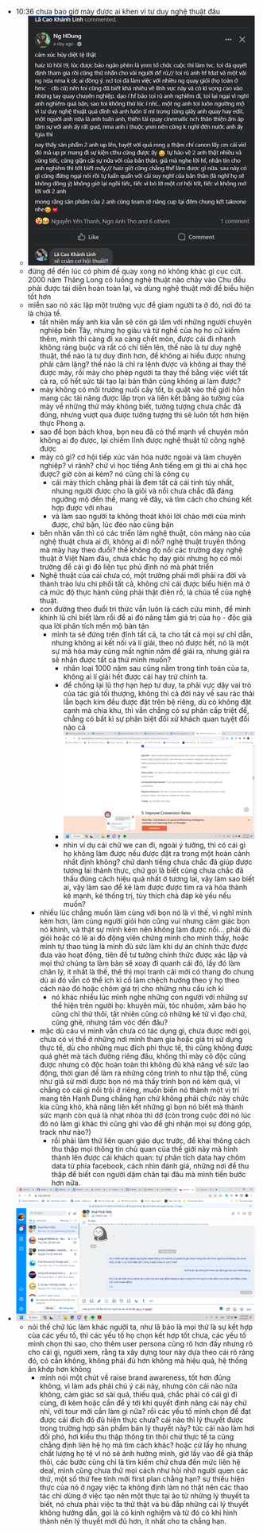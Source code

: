 - 10:36 chưa bao giờ mày được ai khen vì tư duy nghệ thuật đâu
	- ![image.png](../assets/image_1701661010484_0.png)
	- đừng để đến lúc có phim để quay xong nó không khác gì cục cứt. 2000 năm Thăng Long có luồng nghệ thuật nào chảy vào Chu đều phải được tái diễn hoàn toàn lại, và dùng nghệ thuật mới để biểu hiện tốt hơn
	- miễn sao nó xác lập một trường vực để giam người ta ở đó, nơi đó ta là chúa tể.
		- tất nhiên mấy anh kia vẫn sẽ còn gà lắm với những người chuyên nghiệp bên Tây, nhưng họ giàu và từ nghề của họ họ cứ kiếm thêm, mình thì càng đi xa càng chết mòn, được cái đi nhanh không ràng buộc và rất có chí tiến lên, thế nào là tư duy nghệ thuật, thế nào là tư duy đỉnh hơn, để không ai hiểu được nhưng phải câm lặng? thế nào là chỉ ra lệnh được và không ai thay thế được mày, rồi mày cho phép người ta thay thế bằng việc viết tất cả ra, cố hết sức tái tạo lại bản thân cũng không ai làm được?
		- mày không có môi trường nuôi cấy tốt, bị quật vào thế giới hỗn mang các tài năng được lấp trọn và liên kết bằng ảo tưởng của mày về những thứ mày không biết, tưởng tượng chưa chắc đã đúng, nhưng vượt qua được tưởng tượng thì sẽ luôn tốt hơn hiện thực Phong ạ.
		- sao để bọn bách khoa, bọn neu đã có thế mạnh về chuyên môn không ai đọ được, lại chiếm lĩnh được nghệ thuật từ công nghệ được
		- mày có gì? cơ hội tiếp xúc văn hóa nước ngoài và làm chuyên nghiệp? vì rảnh? chứ vì học tiếng Anh tiếng em gì thì ai chả học được? giờ còn ai kém? nó cũng chỉ là công cụ
			- cái mày thích chẳng phải là đem tất cả cái tinh túy nhất, nhưng người được cho là giỏi và nổi chưa chắc đã đáng ngưỡng mộ đến thế, mang về đây, và tìm cách cho chúng kết hợp được với nhau
			- và làm sao người ta không thoát khỏi lời chào mời của mình được, chứ bận, lúc đéo nào cũng bận
		- bên nhân văn thì có các triển lãm nghệ thuật, còn mảng nào của nghệ thuật chưa ai đi, không ai đi nổi? nghệ thuật truyền thống mà mày hay theo đuổi? thế không đọ nổi các trường dạy nghệ thuật ở Việt Nam đâu, chưa chắc họ dạy giỏi nhưng họ có môi trường để cái gì đó liên tục phủ định nó mà phát triển
		- Nghệ thuật của cái chưa có, một trường phái mới phải ra đời và thành trào lưu chi phối tất cả, không chỉ cái được biểu hiện mà ở cả mức độ thực hành cũng phải thật điên rồ, là chúa tể của nghệ thuật.
		- con đường theo đuổi tri thức vẫn luôn là cách cứu mình, để mình khinh lũ chỉ biết làm rồi để ai đó nâng tầm giá trị của họ - độc giả qua lời phân tích mến mộ bàn tán
			- mình ta sẽ đứng trên đỉnh tất cả, ta cho tất cả mọi sự chỉ dẫn, nhưng không ai kết nối và lí giải, theo nó được hết, nó là một sự mã hóa máy cũng mất nghìn năm để giải ra, nhưng giải ra sẽ nhận được tất cả thứ mình muốn?
				- nhân loại 1000 năm sau cũng nằm trong tính toán của ta, không ai lí giải hết được cái hay trừ chính ta.
				- để chống lại lũ thợ hạn hẹp tư duy, ta phải vực dậy vai trò của tác giả tối thượng, không thì cả đời này về sau rác thải lẫn bạch kim đều được đặt trên bệ riêng, dù có không đặt cạnh mà chia khu, thì vẫn chẳng có sự phân cấp triệt để, chẳng có bất kì sự phân biệt đối xử khách quan tuyệt đối nào cả
				- ![image.png](../assets/image_1701662107984_0.png)
				- nhìn ví dụ cái chữ we can đi, ngoài ý tưởng, thì có cái gì họ không làm được nếu được đặt ra trong một hoàn cảnh nhất định không? chứ danh tiếng chưa chắc đã giúp được tương lai thành thực, chứ gọi là biết cũng chưa chắc đã thấu đúng cách hiệu quả nhất ở tương lai, vậy làm sao biết ai, vậy làm sao để kẻ làm được được tìm ra và hóa thành kẻ mạnh, kẻ thống trị, tùy thích chà đáp kẻ yếu nếu muốn?
		- nhiều lúc chẳng muốn làm cùng với bọn nó là vì thế, vì nghĩ mình kém hơn, làm cùng người giỏi hơn cũng vui nhưng cảm giác bọn nó khinh, và thật sự mình kém nên không làm được nổi... phải đủ giỏi hoặc có lẽ ai đó động viên chứng minh cho mình thấy, hoặc mình tự thao túng là mình đủ sức làm khi dự án chính thức được đưa vào hoạt động, tiên đề tư tưởng chính thức được xác lập và mọi thứ chúng ta làm bàn sẽ xoay đi quanh cái đó, lấy đó làm chân lý, ít nhất là thế, thế thì mọi tranh cãi mới có thang đo chung dù ai đó vẫn có thể ích kỉ cố làm chệch hướng theo ý họ theo cách nào đó hoặc chôm giá trị cho những nhu cầu ích kỉ
			- nó khác nhiều lúc mình nghe những con người với những sự thể hiện trên người họ: khuyên mũi, tóc nhuộm, xăm bảo họ cũng chỉ thử thôi, tất nhiên cũng có những kẻ tử vì đạo chứ, cũng ghê, nhưng tầm vóc đến đâu?
		- mặc dù cáu vì mình vẫn chưa có tác dụng gì, chưa được mời gọi, chưa có vị thế ở những nơi mình tham gia hoặc giá trị sử dụng thực tế, dù cho những mục đích phi thực tế, thì cũng không được quá ghét mà tách đường riêng đâu, không thì mày cô độc cũng được nhưng cô độc hoàn toàn thì không đủ khả năng về sức lao động, thời gian để làm ra những công trình to như tập thể, cũng như giả sử mời được bọn nó mà thấy trình bọn nó kém quá, vì chẳng có cái gì nổi trội ở riêng, muốn biến nó thành một vị trí mang tên Hạnh Dung chẳng hạn chứ không phải chức này chức kia cũng khó, khả năng liên kết những gì bọn nó biết mà thành sức mạnh còn quá là nhạt nhòa thì dở (còn trong cuộc đời nó lúc đó nó làm gì khác thì cũng ghi vào để ghi nhận mọi sự đóng góp, track như nào?)
			- rồi phải làm thứ liên quan giáo dục trước, để khai thông cách thu thập mọi thông tin chủ quan của thế giới này mà hình thành lên được cái khách quan: tự phân tích data hay chôm data từ phía facebook, cách nhìn đánh giá, những nơi để thu thập để biết con người dậm chân tại đâu mà mình tiến bước hơn nữa.
- ![image.png](../assets/image_1701663648809_0.png)
	- nói thế chứ lúc làm khác người ta, như lã bảo là mọi thứ là sự kết hợp của các yếu tố, thì các yếu tố họ chọn kết hợp tốt chưa, các yếu tố mình chọn thì sao, cho thêm user persona cũng rõ hơn đấy nhưng rõ cho cái gì, người xem, rằng ta xây dựng tour này dựa theo cái rõ ràng đó, có cần không, không phải đủ hơn không mà hiệu quả, hệ thống ăn khớp hơn không
		- mình nói một chút về raise brand awareness, tốt hơn đúng không, vì làm ads phải chú ý cái này, nhưng còn cái nào nữa không, cảm giác sơ sài quá, thiếu quá, chắc phải có cái gì đi cùng, đi kèm hoặc cần để ý tới khi quyết định nâng cái này chứ nhỉ, với tour mới cần làm gì nữa? rồi các yếu tố mình chọn để đạt được cái đích đó đủ hiện thực chưa? cái nào thì lý thuyết được trong trường hợp sản phẩm bán lý thuyết này? tức cái nào làm hơi đối phó, hơi kiểu thu thập thông tin thôi chứ thực tế ta cũng chẳng định liên hệ họ mà tìm cách khác? hoặc cứ lấy họ nhưng chất lượng họ tệ vl nó sẽ ảnh hưởng mình, giờ lấy vào để giá thấp thôi, các bước cũng chỉ là tìm kiếm chứ chưa đến mức liên hệ deal, mình cũng chưa thử mọi cách như hỏi nhờ người quen các thứ, một số thứ fee tính mới first plan chẳng hạn? sự thiếu hiện thực của nó ở ngay việc ta không định làm nó thật nên các thao tác chỉ dừng ở việc tạo nên một thực tại ảo từ những lý thuyết ta biết, nó chưa phải việc ta thử thật và bù đắp những cái lý thuyết không hướng dẫn, gọi là có kinh nghiệm và từ đó có khi hình thành nên lý thuyết mới đủ hơn, ít nhất cho ta chẳng hạn.